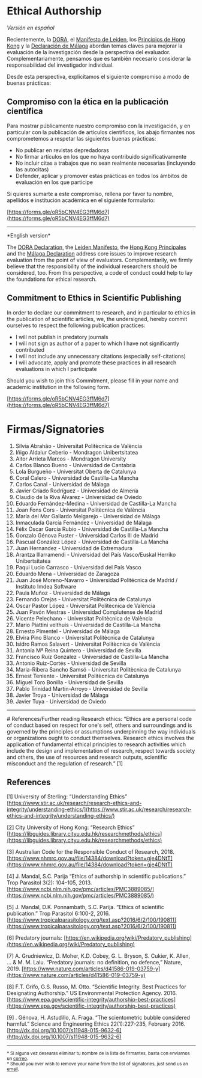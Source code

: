 # Ethical Authorship

*Versión en español*

Recientemente, la [DORA](https://sfdora.org/), el [Manifesto de Leiden](http://www.leidenmanifesto.org/), los [Principios de Hong Kong](https://osf.io/m9abx/) y la [Declaración de Málaga](https://declaracionmalaga2020.github.io/) abordan temas claves para mejorar la evaluación de la investigación desde la perspectiva del evaluador. Complementariamente, pensamos que es también necesario considerar la responsabilidad del investigador individual.

Desde esta perspectiva, explicitamos el siguiente compromiso a modo de buenas prácticas:

## Compromiso con la ética en la publicación científica

Para mostrar públicamente nuestro compromiso con la investigación, y en particular con la publicación de artículos científicos, los abajo firmantes nos comprometemos a respetar las siguientes buenas prácticas:

- No publicar en revistas depredadoras
- No firmar artículos en los que no haya contribuido significativamente
- No incluir citas a trabajos que no sean realmente necesarias (incluyendo las autocitas)
- Defender, aplicar y promover estas prácticas en todos los ámbitos de evaluación en los que participe

Si quieres sumarte a este compromiso, rellena por favor tu nombre, apellidos e institución académica en el siguiente formulario:

[https://forms.gle/oR5bCNV4EG3ffM6d7](https://forms.gle/oR5bCNV4EG3ffM6d7)

<hr>
*English version*

The [DORA Declaration](https://sfdora.org/), the [Leiden Manifesto](http://www.leidenmanifesto.org/), the [Hong Kong Principales](https://osf.io/m9abx/) and the [Málaga Declaration](https://declaracionmalaga2020.github.io/) address core issues to improve research evaluation from the point of view of evaluators. Complementarily, we firmly believe that the responsibility of the individual researchers should be considered, too. 
From this perspective, a code of conduct could help to lay the foundations for ethical research. 

## Commitment to Ethics in Scientific Publishing

In order to declare our commitment to research, and in particular to ethics in the publication of scientific articles, we, the undersigned, hereby commit ourselves to respect the following publication practices:

- I will not publish in predatory journals
- I will not sign as author of a paper to which I have not significantly contributed
- I will not include any unnecessary citations (especially self-citations)
- I will advocate, apply and promote these practices in all research evaluations in which I participate

Should you wish to join this Commitment, please fill in your name and academic institution in the following form.

[https://forms.gle/oR5bCNV4EG3ffM6d7](https://forms.gle/oR5bCNV4EG3ffM6d7) 

# Firmas/Signatories

 1.  Silvia Abrahão - Universitat Politècnica de València
 2.  Iñigo Aldalur Ceberio - Mondragon Unibertsitatea
 3.  Aitor Arrieta Marcos - Mondragon University
 4.  Carlos Blanco Bueno - Universidad de Cantabria
 5.  Lola Burgueño - Universitat Oberta de Catalunya
 6.  Coral Calero - Universidad de Castilla-La Mancha
 7.  Carlos Canal - Universidad de Málaga
 8.  Javier Criado Rodríguez - Universidad de Almería
 9.  Claudio de la Riva Álvarez - Universidad de Oviedo
10.  Eduardo Fernández-Medina - Universidad de Castilla-La Mancha
11.  Joan Fons Cors - Universitat Politècnica de València
12.  María del Mar Gallardo Melgarejo - Universidad de Málaga
13.  Inmaculada García Fernández - Universidad de Málaga
14.  Félix Óscar García Rubio - Universidad de Castilla-La Mancha
15.  Gonzalo Génova Fuster - Universidad Carlos III de Madrid
16.  Pascual González López -  Universidad de Castilla-La Mancha
17.  Juan Hernandez - Universidad de Extremadura
18.  Arantza Illarramendi - Universidad del País Vasco/Euskal Herriko Unibertsitatea
19.  Paqui Lucio Carrasco - Universidad del País Vasco
20.  Eduardo Mena - Universidad de Zaragoza
21.  Juan José Moreno-Navarro - Universidad Politécnica de Madrid / Instituto Imdea Software
22.  Paula Muñoz - Universidad de Málaga
23.  Fernando Orejas - Universitat Politècnica de Catalunya
24.  Oscar Pastor López - Universitat Politècnica de València
25.  Juan Pavón Mestras - Universidad Complutense de Madrid
26.  Vicente Pelechano - Universitat Politècnica de València
27.  Mario Piattini velthuis - Universidad de Castilla-La Mancha
28.  Ernesto Pimentel - Universidad de Málaga
29.  Elvira Pino Blanco - Universitat Politècnica de Catalunya
30.  Isidro Ramos Salavert - Universitat Politècnica de València
31.  Antonia Mª Reina Quintero - Universidad de Sevilla
32.  Francisco Ruiz Gonzalez - Universidad de Castilla-La Mancha
33.  Antonio Ruiz-Cortés - Universidad de Sevilla
34.  Maria-Ribera Sancho Samsó - Universitat Politècnica de Catalunya
35.  Ernest Teniente - Universitat Politècnica de Catalunya
36.  Miguel Toro Bonilla - Universidad de Sevilla
37.  Pablo Trinidad Martín-Arroyo - Universidad de Sevilla
38.  Javier  Troya  - Universidad de Málaga 
39.  Javier Tuya - Universidad de Oviedo


<hr>
# References/Further reading
Research ethics: “Ethics are a personal code of conduct based on respect for one's self, others and surroundings and is governed by the principles or assumptions underpinning the way individuals or organizations ought to conduct themselves. Research ethics involves the application of fundamental ethical principles to research activities which include the design and implementation of research, respect towards society and others, the use of resources and research outputs, scientific misconduct and the regulation of research.” [1]

## References

[1] University of Sterling: “Understanding Ethics” [https://www.stir.ac.uk/research/research-ethics-and-integrity/understanding-ethics/](https://www.stir.ac.uk/research/research-ethics-and-integrity/understanding-ethics/)
 
[2] City University of Hong Kong: “Research Ethics” [https://libguides.library.cityu.edu.hk/researchmethods/ethics](https://libguides.library.cityu.edu.hk/researchmethods/ethics)
 
[3] Australian Code for the Responsible Conduct of Research, 2018. [https://www.nhmrc.gov.au/file/14384/download?token=gje4DNtT](https://www.nhmrc.gov.au/file/14384/download?token=gje4DNtT)
 
[4] J. Mandal, S.C. Parija “Ethics of authorship in scientific publications.” Trop Parasitol 3(2): 104–105, 2013. [https://www.ncbi.nlm.nih.gov/pmc/articles/PMC3889085/](https://www.ncbi.nlm.nih.gov/pmc/articles/PMC3889085/) 
 
[5] J. Mandal, D.K. Ponnambath, S.C. Parija. “Ethics of scientific publication.” Trop Parasitol 6:100-2, 2016. [https://www.tropicalparasitology.org/text.asp?2016/6/2/100/190811](https://www.tropicalparasitology.org/text.asp?2016/6/2/100/190811)
 
[6] Predatory journals: [https://en.wikipedia.org/wiki/Predatory_publishing](https://en.wikipedia.org/wiki/Predatory_publishing)

[7] A. Grudniewicz, D. Moher, K.D. Cobey, G. L. Bryson, S. Cukier, K. Allen, ... & M. M. Lalu. “Predatory journals: no definition, no defence,” Nature, 2019. [https://www.nature.com/articles/d41586-019-03759-y](https://www.nature.com/articles/d41586-019-03759-y)

[8] F.T. Grifo, G.S. Russo, M. Otto. “Scientific Integrity. Best Practices for Designating Authorship.” US Environmental Protection Agency. 2016. [https://www.epa.gov/scientific-integrity/authorship-best-practices](https://www.epa.gov/scientific-integrity/authorship-best-practices) 

[9] . Génova, H. Astudillo, A. Fraga. “The scientometric bubble considered harmful.” Science and Engineering Ethics 22(1):227-235, February 2016. [http://dx.doi.org/10.1007/s11948-015-9632-6](http://dx.doi.org/10.1007/s11948-015-9632-6) 


<hr>

<small>* Si alguna vez desearas eliminar tu nombre de la lista de firmantes, basta con enviarnos un [correo](mailto:av@uma.es).<br>* Should you ever wish to remove your name from the list of signatories, just send us an [email](mailto:av@uma.es).</small>